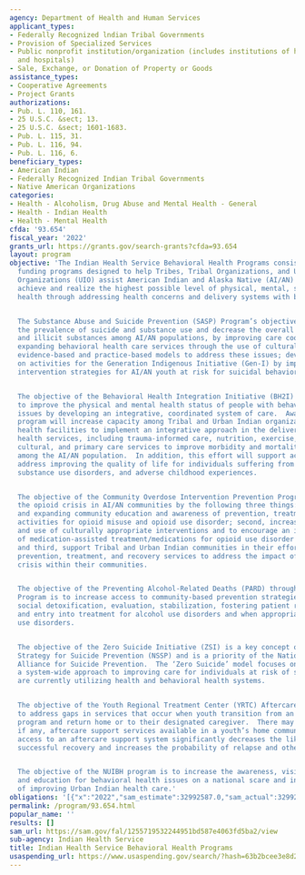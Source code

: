 ```yaml
---
agency: Department of Health and Human Services
applicant_types:
- Federally Recognized lndian Tribal Governments
- Provision of Specialized Services
- Public nonprofit institution/organization (includes institutions of higher education
  and hospitals)
- Sale, Exchange, or Donation of Property or Goods
assistance_types:
- Cooperative Agreements
- Project Grants
authorizations:
- Pub. L. 110, 161.
- 25 U.S.C. &sect; 13.
- 25 U.S.C. &sect; 1601-1683.
- Pub. L. 115, 31.
- Pub. L. 116, 94.
- Pub. L. 116, 6.
beneficiary_types:
- American Indian
- Federally Recognized Indian Tribal Governments
- Native American Organizations
categories:
- Health - Alcoholism, Drug Abuse and Mental Health - General
- Health - Indian Health
- Health - Mental Health
cfda: '93.654'
fiscal_year: '2022'
grants_url: https://grants.gov/search-grants?cfda=93.654
layout: program
objective: 'The Indian Health Service Behavioral Health Programs consists of several
  funding programs designed to help Tribes, Tribal Organizations, and Urban Indian
  Organizations (UIO) assist American Indian and Alaska Native (AI/AN) populations
  achieve and realize the highest possible level of physical, mental, social and spiritual
  health through addressing health concerns and delivery systems with behavioral components.


  The Substance Abuse and Suicide Prevention (SASP) Program’s objectives are to reduce
  the prevalence of suicide and substance use and decrease the overall use of addicting
  and illicit substances among AI/AN populations, by improving care coordination;
  expanding behavioral health care services through the use of culturally appropriate
  evidence-based and practice-based models to address these issues; develop or expand
  on activities for the Generation Indigenous Initiative (Gen-I) by implementing early
  intervention strategies for AI/AN youth at risk for suicidal behavior.


  The objective of the Behavioral Health Integration Initiative (BH2I) program is
  to improve the physical and mental health status of people with behavioral health
  issues by developing an integrative, coordinated system of care.  Awardees of this
  program will increase capacity among Tribal and Urban Indian organization (UIO)
  health facilities to implement an integrative approach in the delivery of behavioral
  health services, including trauma-informed care, nutrition, exercise, social, spiritual,
  cultural, and primary care services to improve morbidity and mortality outcomes
  among the AI/AN population.  In addition, this effort will support activities that
  address improving the quality of life for individuals suffering from mental illness,
  substance use disorders, and adverse childhood experiences.


  The objective of the Community Overdose Intervention Prevention Program is to address
  the opioid crisis in AI/AN communities by the following three things: first, developing
  and expanding community education and awareness of prevention, treatment and recovery
  activities for opioid misuse and opioid use disorder; second, increase knowledge
  and use of culturally appropriate interventions and to encourage an increased use
  of medication-assisted treatment/medications for opioid use disorder (MAT/MOUD);
  and third, support Tribal and Urban Indian communities in their effort to provide
  prevention, treatment, and recovery services to address the impact of the opioid
  crisis within their communities.


  The objective of the Preventing Alcohol-Related Deaths (PARD) through Social Detoxification
  Program is to increase access to community-based prevention strategies to provide
  social detoxification, evaluation, stabilization, fostering patient readiness for
  and entry into treatment for alcohol use disorders and when appropriate, other substance
  use disorders.


  The objective of the Zero Suicide Initiative (ZSI) is a key concept of the National
  Strategy for Suicide Prevention (NSSP) and is a priority of the National Action
  Alliance for Suicide Prevention.  The ‘Zero Suicide’ model focuses on developing
  a system-wide approach to improving care for individuals at risk of suicide who
  are currently utilizing health and behavioral health systems.


  The objective of the Youth Regional Treatment Center (YRTC) Aftercare Program is
  to address gaps in services that occur when youth transition from an YRTC treatment
  program and return home or to their designated caregiver.  There may be limited,
  if any, aftercare support services available in a youth’s home community. Limited
  access to an aftercare support system significantly decreases the likelihood of
  successful recovery and increases the probability of relapse and other poor outcomes.


  The objective of the NUIBH program is to increase the awareness, visibility, advocacy,
  and education for behavioral health issues on a national scare and in the interest
  of improving Urban Indian health care.'
obligations: '[{"x":"2022","sam_estimate":32992587.0,"sam_actual":32992587.0,"usa_spending_actual":34992587.0},{"x":"2023","sam_estimate":32992587.0,"sam_actual":0.0,"usa_spending_actual":38442587.0},{"x":"2024","sam_estimate":42492587.0,"sam_actual":0.0,"usa_spending_actual":38417588.0}]'
permalink: /program/93.654.html
popular_name: ''
results: []
sam_url: https://sam.gov/fal/1255719532244951bd587e4063fd5ba2/view
sub-agency: Indian Health Service
title: Indian Health Service Behavioral Health Programs
usaspending_url: https://www.usaspending.gov/search/?hash=63b2bcee3e8d2c490d67632bbdb669e1
---
```

